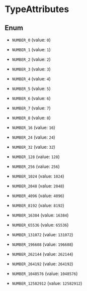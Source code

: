 

# TypeAttributes

## Enum


* `NUMBER_0` (value: `0`)

* `NUMBER_1` (value: `1`)

* `NUMBER_2` (value: `2`)

* `NUMBER_3` (value: `3`)

* `NUMBER_4` (value: `4`)

* `NUMBER_5` (value: `5`)

* `NUMBER_6` (value: `6`)

* `NUMBER_7` (value: `7`)

* `NUMBER_8` (value: `8`)

* `NUMBER_16` (value: `16`)

* `NUMBER_24` (value: `24`)

* `NUMBER_32` (value: `32`)

* `NUMBER_128` (value: `128`)

* `NUMBER_256` (value: `256`)

* `NUMBER_1024` (value: `1024`)

* `NUMBER_2048` (value: `2048`)

* `NUMBER_4096` (value: `4096`)

* `NUMBER_8192` (value: `8192`)

* `NUMBER_16384` (value: `16384`)

* `NUMBER_65536` (value: `65536`)

* `NUMBER_131072` (value: `131072`)

* `NUMBER_196608` (value: `196608`)

* `NUMBER_262144` (value: `262144`)

* `NUMBER_264192` (value: `264192`)

* `NUMBER_1048576` (value: `1048576`)

* `NUMBER_12582912` (value: `12582912`)



